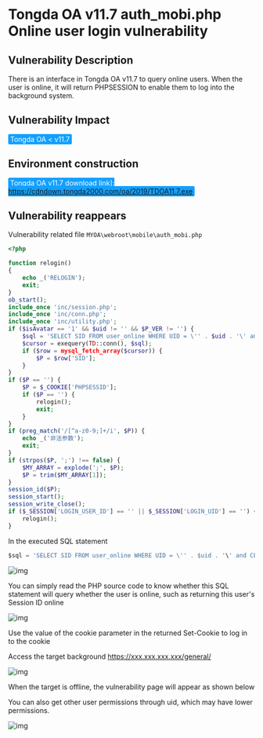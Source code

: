# Tongda OA v11.7 auth_mobi.php Online user login vulnerability

## Vulnerability Description

There is an interface in Tongda OA v11.7 to query online users. When the user is online, it will return PHPSESSION to enable them to log into the background system.

## Vulnerability Impact

<span style="background-color:rgb(18, 160, 255); padding: 2px 4px; border-radius: 3px; color: white;">Tongda OA < v11.7</span>

## Environment construction

<span style="background-color:rgb(18, 160, 255); padding: 2px 4px; border-radius: 3px; color: white;">Tongda OA v11.7 download link]: https://cdndown.tongda2000.com/oa/2019/TDOA11.7.exe</span>

## Vulnerability reappears

Vulnerability related file `MYOA\webroot\mobile\auth_mobi.php`

```php
<?php

function relogin()
{
    echo _('RELOGIN');
    exit;
}
ob_start();
include_once 'inc/session.php';
include_once 'inc/conn.php';
include_once 'inc/utility.php';
if ($isAvatar == '1' && $uid != '' && $P_VER != '') {
    $sql = 'SELECT SID FROM user_online WHERE UID = \'' . $uid . '\' and CLIENT = \'' . $P_VER . '\'';
    $cursor = exequery(TD::conn(), $sql);
    if ($row = mysql_fetch_array($cursor)) {
        $P = $row['SID'];
    }
}
if ($P == '') {
    $P = $_COOKIE['PHPSESSID'];
    if ($P == '') {
        relogin();
        exit;
    }
}
if (preg_match('/[^a-z0-9;]+/i', $P)) {
    echo _('非法参数');
    exit;
}
if (strpos($P, ';') !== false) {
    $MY_ARRAY = explode(';', $P);
    $P = trim($MY_ARRAY[1]);
}
session_id($P);
session_start();
session_write_close();
if ($_SESSION['LOGIN_USER_ID'] == '' || $_SESSION['LOGIN_UID'] == '') {
    relogin();
}
```



In the executed SQL statement



```sql
$sql = 'SELECT SID FROM user_online WHERE UID = \'' . $uid . '\' and CLIENT = \'' . $P_VER . '\'';
```



![img](https://raw.githubusercontent.com/PeiQi0/PeiQi-WIKI-Book/refs/heads/main/docs/.vuepress/../.vuepress/public/img/tongdaoa-25.png)



You can simply read the PHP source code to know whether this SQL statement will query whether the user is online, such as returning this user's Session ID online



![img](https://raw.githubusercontent.com/PeiQi0/PeiQi-WIKI-Book/refs/heads/main/docs/.vuepress/../.vuepress/public/img/tongdaoa-26.png)



Use the value of the cookie parameter in the returned Set-Cookie to log in to the cookie

Access the target background https://xxx.xxx.xxx.xxx/general/

![img](https://raw.githubusercontent.com/PeiQi0/PeiQi-WIKI-Book/refs/heads/main/docs/.vuepress/../.vuepress/public/img/tongdaoa-27.png)



When the target is offline, the vulnerability page will appear as shown below

You can also get other user permissions through uid, which may have lower permissions.

![img](https://raw.githubusercontent.com/PeiQi0/PeiQi-WIKI-Book/refs/heads/main/docs/.vuepress/../.vuepress/public/img/tongdaoa-28.png)